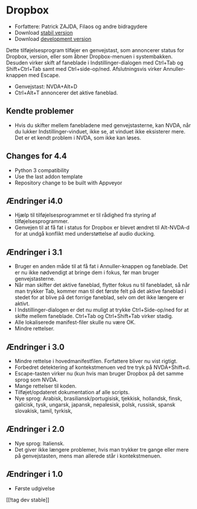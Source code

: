 # Dropbox #

* Forfattere: Patrick ZAJDA, Filaos og andre bidragydere
* Download [stabil version][1]
* Download [development version][2]

Dette tilføjelsesprogram tilføjer en genvejstast, som annoncerer status for
Dropbox, version, eller som åbner Dropbox-menuen i systembakken. Desuden
virker skift af faneblade i Indstillinger-dialogen med Ctrl+Tab og
Shift+Ctrl+Tab samt med Ctrl+side-op/ned. Afslutningsvis virker
Annuller-knappen med Escape.

* Genvejstast: NVDA+Alt+D
* Ctrl+Alt+T annoncerer det aktive faneblad.

## Kendte problemer ##

* Hvis du skifter mellem fanebladene med genvejstasterne, kan NVDA, når du lukker Indstillinger-vinduet, ikke se, at vinduet ikke eksisterer mere.
Det er et kendt problem i NVDA, som ikke kan løses.


## Changes for 4.4 ##

* Python 3 compatibility
* Use the last addon template
* Repository change to be built with Appveyor

## Ændringer i4.0  ##

* Hjælp til tilføjelsesprogrammet er til rådighed fra styring af
  tilføjelsesprogrammer.
* Genvejen til at få fat i status for Dropbox er blevet ændret til
  Alt-NVDA-d for at undgå konflikt med understøttelse af audio ducking.

## Ændringer i 3.1 ##

* Bruger en anden måde til at få fat i Annuller-knappen og faneblade. Det er
  nu ikke nødvendigt at bringe dem i fokus, før man bruger genvejstasterne.
* Når man skifter det aktive faneblad, flytter fokus nu til fanebladet, så
  når man trykker Tab, kommer man til det første felt på det aktive faneblad
  i stedet for at blive på det forrige faneblad, selv om det ikke længere er
  aktivt.
* I Indstillinger-dialogen er det nu muligt at trykke Ctrl+Side-op/ned for
  at skifte mellem faneblade. Ctrl+Tab og Ctrl+Shift+Tab virker stadig.
* Alle lokaliserede manifest-filer skulle nu være OK.
* Mindre rettelser.

## Ændringer i 3.0 ##

* Mindre rettelse i hovedmanifestfilen. Forfattere bliver nu vist rigtigt.
* Forbedret detektering af kontekstmenuen ved tre tryk på NVDA+Shift+d.
* Escape-tasten virker nu (kun hvis man bruger Dropbox på det samme sprog
  som NVDA.
* Mange rettelser til koden.
* Tilføjet/opdateret dokumentation af alle scripts.
* Nye sprog: Arabisk, brasiliansk/portugisisk, tjekkisk, hollandsk, finsk,
  galicisk, tysk, ungarsk, japansk, nepalesisk, polsk, russisk, spansk
  slovakisk, tamil, tyrkisk, 

## Ændringer i 2.0 ##

* Nye sprog: Italiensk.
* Det giver ikke længere problemer, hvis man trykker tre gange eller mere på
  genvejstasten, mens man allerede står i kontekstmenuen.

## Ændringer i 1.0 ##

* Første udgivelse

[[!tag dev stable]]

[1]: https://addons.nvda-project.org/files/get.php?file=dx

[2]: https://addons.nvda-project.org/files/get.php?file=dx-dev
